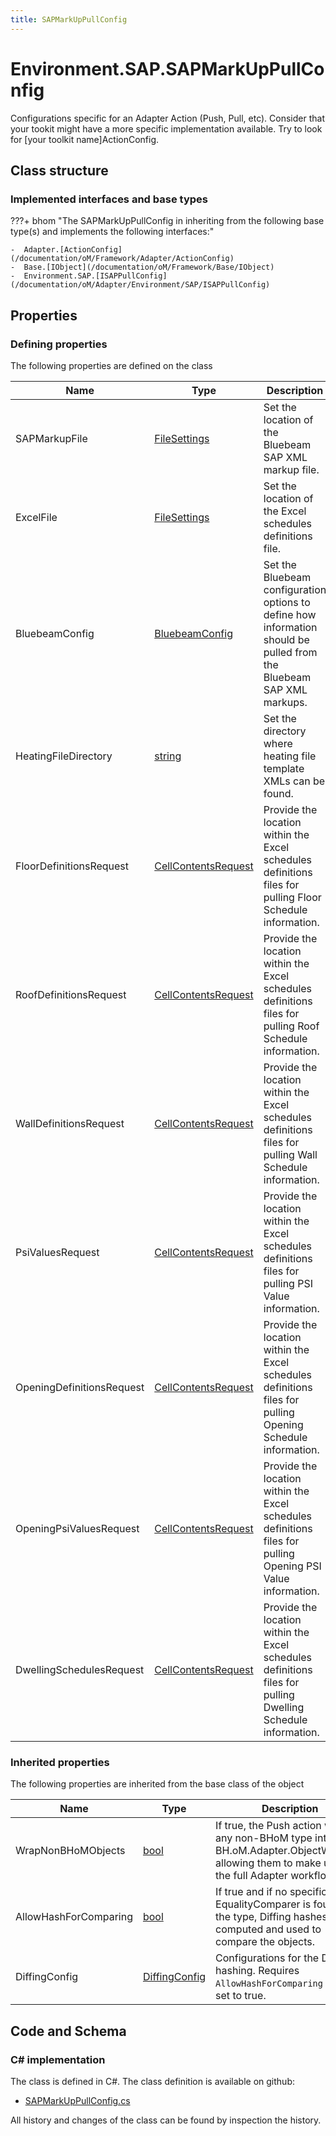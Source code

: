 ```yaml
---
title: SAPMarkUpPullConfig
---
```


# Environment.SAP.SAPMarkUpPullConfig

Configurations specific for an Adapter Action (Push, Pull, etc).
Consider that your tookit might have a more specific implementation available. Try to look for [your toolkit name]ActionConfig.

## Class structure

### Implemented interfaces and base types

???+ bhom "The SAPMarkUpPullConfig in inheriting from the following base type(s) and implements the following interfaces:"

    -  Adapter.[ActionConfig](/documentation/oM/Framework/Adapter/ActionConfig)
    -  Base.[IObject](/documentation/oM/Framework/Base/IObject)
    -  Environment.SAP.[ISAPPullConfig](/documentation/oM/Adapter/Environment/SAP/ISAPPullConfig)


## Properties



### Defining properties

The following properties are defined on the class

| Name             | Type             | Description      | Quantity         |
|------------------|------------------|------------------|------------------|
| SAPMarkupFile | [FileSettings](/documentation/oM/Framework/Adapter/FileSettings) | Set the location of the Bluebeam SAP XML markup file. | - |
| ExcelFile | [FileSettings](/documentation/oM/Framework/Adapter/FileSettings) | Set the location of the Excel schedules definitions file. | - |
| BluebeamConfig | [BluebeamConfig](/documentation/oM/Adapter/Environment/SAP/BluebeamConfig) | Set the Bluebeam configuration options to define how information should be pulled from the Bluebeam SAP XML markups. | - |
| HeatingFileDirectory | [string](https://learn.microsoft.com/en-us/dotnet/api/System.String?view=netstandard-2.0) | Set the directory where heating file template XMLs can be found. | - |
| FloorDefinitionsRequest | [CellContentsRequest](/documentation/oM/Adapter/Adapters/Excel/CellContentsRequest) | Provide the location within the Excel schedules definitions files for pulling Floor Schedule information. | - |
| RoofDefinitionsRequest | [CellContentsRequest](/documentation/oM/Adapter/Adapters/Excel/CellContentsRequest) | Provide the location within the Excel schedules definitions files for pulling Roof Schedule information. | - |
| WallDefinitionsRequest | [CellContentsRequest](/documentation/oM/Adapter/Adapters/Excel/CellContentsRequest) | Provide the location within the Excel schedules definitions files for pulling Wall Schedule information. | - |
| PsiValuesRequest | [CellContentsRequest](/documentation/oM/Adapter/Adapters/Excel/CellContentsRequest) | Provide the location within the Excel schedules definitions files for pulling PSI Value information. | - |
| OpeningDefinitionsRequest | [CellContentsRequest](/documentation/oM/Adapter/Adapters/Excel/CellContentsRequest) | Provide the location within the Excel schedules definitions files for pulling Opening Schedule information. | - |
| OpeningPsiValuesRequest | [CellContentsRequest](/documentation/oM/Adapter/Adapters/Excel/CellContentsRequest) | Provide the location within the Excel schedules definitions files for pulling Opening PSI Value information. | - |
| DwellingSchedulesRequest | [CellContentsRequest](/documentation/oM/Adapter/Adapters/Excel/CellContentsRequest) | Provide the location within the Excel schedules definitions files for pulling Dwelling Schedule information. | - |


### Inherited properties
The following properties are inherited from the base class of the object

| Name             | Type             | Description      | Quantity         |
|------------------|------------------|------------------|------------------|
| WrapNonBHoMObjects | [bool](https://learn.microsoft.com/en-us/dotnet/api/System.Boolean?view=netstandard-2.0) | If true, the Push action wraps any non-BHoM type into a BH.oM.Adapter.ObjectWrapper, allowing them to make use of the full Adapter workflow. | - |
| AllowHashForComparing | [bool](https://learn.microsoft.com/en-us/dotnet/api/System.Boolean?view=netstandard-2.0) | If true and if no specific EqualityComparer is found for the type, Diffing hashes are computed and used to compare the objects. | - |
| DiffingConfig | [DiffingConfig](/documentation/oM/Framework/Diffing/DiffingConfig) | Configurations for the Diffing hashing. Requires `AllowHashForComparing` to be set to true. | - |


## Code and Schema

### C# implementation

The class is defined in C#. The class definition is available on github:

- [SAPMarkUpPullConfig.cs](https://github.com/BHoM/SAP_Toolkit/blob/develop/SAP_oM/Config/SAPMarkUpPullConfig.cs)

All history and changes of the class can be found by inspection the history.

